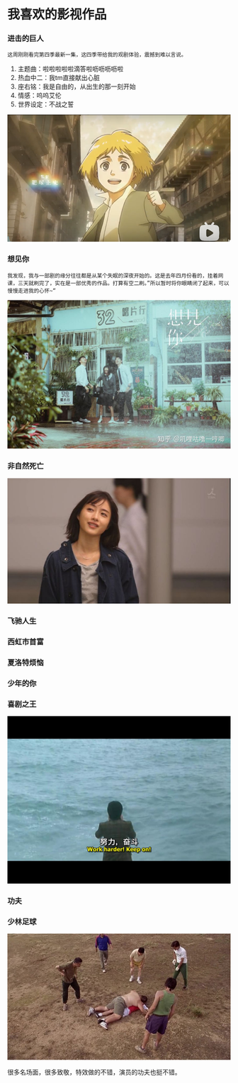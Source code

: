 # 我喜欢的影视作品

### 进击的巨人

    这周刚刚看完第四季最新一集，这四季带给我的观剧体验，震撼到难以言说。

1. 主题曲：啦啦啦啦啦滴答啦呖呖呖呖啦
2. 热血中二：我tm直接献出心脏
3. 座右铭：我是自由的，从出生的那一刻开始
4. 情感：呜呜艾伦
5. 世界设定：不战之誓

![&#x963F;&#x5C14;&#x654F;](../.gitbook/assets/image%20%282%29.png)

### 想见你

    我发现，我与一部剧的缘分往往都是从某个失眠的深夜开始的。这是去年四月份看的，挂着网课，三天就刷完了，实在是一部优秀的作品。打算有空二刷。”所以暂时将你眼睛闭了起来，可以慢慢走进我的心怀~“

![](../.gitbook/assets/想见你.jpg)

### 非自然死亡

![](../.gitbook/assets/v2-0422285c3b4f4563ba755373c492e249_720w.jpg)

### 飞驰人生

### 西虹市首富

### 夏洛特烦恼

### 少年的你

### 喜剧之王

![](../.gitbook/assets/p2190843426.jpg)

### 功夫

### 少林足球

![&#x7B11;&#x6B7B;&#x4E86;](../.gitbook/assets/image%20%283%29.png)

很多名场面，很多致敬，特效做的不错，演员的功夫也挺不错。

